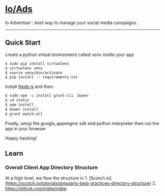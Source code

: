 # [Io/Ads](http://github.com/proserve/ioads)

Io Advertiser : best way to manage your social media campaigns.

***

## Quick Start

create a python virtual environment called venv inside your app 

```sh
$ sudo pip install virtualenv
$ virtualenv venv
$ source venv/bin/activate
$ pip install -r requirements.txt
```

Install [Node.js](https://nodejs.org/download/) and then:

```sh
$ sudo npm -g install grunt-cli  bower
$ cd static
$ npm install
$ bower install
$ grunt watch:all
```

Finally, setup the google_appengine sdk end python interpreter then run the app in your browser.

Happy hacking!

## Learn

### Overall Client App Directory Structure
At a high level, we flow the structure in 
    1. [Scotch.io] (https://scotch.io/tutorials/angularjs-best-practices-directory-structure)
    2. https://github.com/ngbp/ngbp
